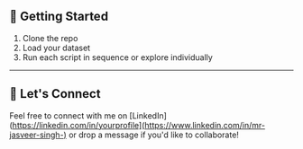 ## 🧭 Getting Started
1. Clone the repo  
2. Load your dataset  
3. Run each script in sequence or explore individually  

---

## 🤝 Let's Connect
Feel free to connect with me on [LinkedIn](https://linkedin.com/in/yourprofile](https://www.linkedin.com/in/mr-jasveer-singh-) or drop a message if you'd like to collaborate!
